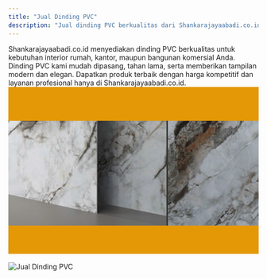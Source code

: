 ```yaml
---
title: "Jual Dinding PVC"
description: "Jual dinding PVC berkualitas dari Shankarajayaabadi.co.id untuk solusi interior modern dan praktis. Produk tahan lama, mudah dipasang, dan harga terjangkau."
---
```


Shankarajayaabadi.co.id menyediakan dinding PVC berkualitas untuk kebutuhan interior rumah, kantor, maupun bangunan komersial Anda. Dinding PVC kami mudah dipasang, tahan lama, serta memberikan tampilan modern dan elegan. Dapatkan produk terbaik dengan harga kompetitif dan layanan profesional hanya di Shankarajayaabadi.co.id.
![Jual Dinding PVC](/images/page/wall-pvc-motif-marmer.png)

![Jual Dinding PVC](/images/Wall-PVC/Jual-Dinding-PVC.png)
